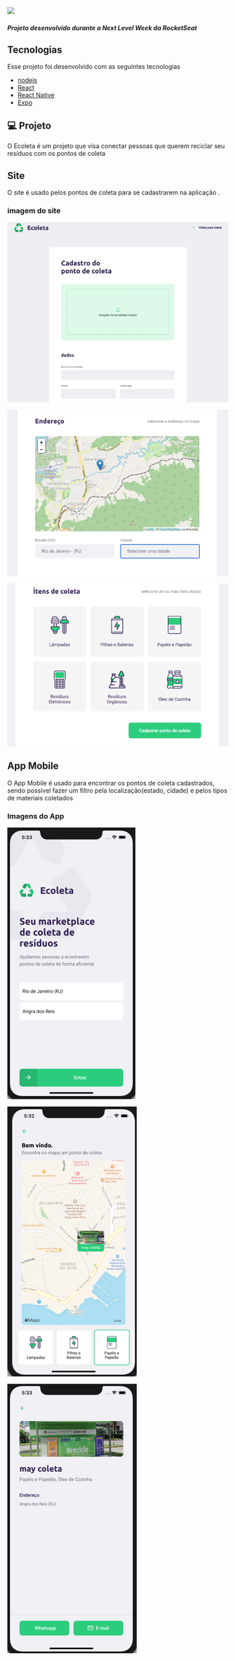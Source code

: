 ![](https://user-images.githubusercontent.com/38081852/83580830-6f63e200-a513-11ea-9a27-0a109ec1e4d0.png)

##### Projeto desenvolvido durante a Next Level Week da RocketSeat 

## Tecnologias
Esse projeto foi desenvolvido com as seguintes tecnologias

- [nodejs](https://nodejs.org/en/)
- [React](https://reactjs.org/)
- [React Native](https://facebook.github.io/react-native/)
- [Expo ](https://expo.io/)

## :computer: Projeto
O Ecoleta é um projeto que visa conectar pessoas que querem reciclar seu resíduos com os pontos de coleta 

## Site

O site é usado pelos pontos de coleta para se cadastrarem na aplicação . 

### imagem do site


![](https://github.com/marcosvnunes/NLW-01/blob/master/images/Screen%20Shot%202020-06-05%20at%2016.59.01.png?raw=true)


![](https://github.com/marcosvnunes/NLW-01/blob/master/images/Screen%20Shot%202020-06-05%20at%2017.32.19.png?raw=true)

![](https://github.com/marcosvnunes/NLW-01/blob/master/images/Screen%20Shot%202020-06-05%20at%2017.32.28.png?raw=true)

## App Mobile

O App Mobile é usado para encontrar os pontos de coleta cadastrados,
sendo possivel fazer um filtro pela localização(estado, cidade) e pelos tipos de materiais coletados 

### Imagens do App
![](https://github.com/marcosvnunes/NLW-01/blob/master/images/Screen%20Shot%202020-06-05%20at%2017.33.13.png?raw=true)

![](https://github.com/marcosvnunes/NLW-01/blob/master/images/Screen%20Shot%202020-06-05%20at%2017.32.52.png?raw=true)

![](https://github.com/marcosvnunes/NLW-01/blob/master/images/Screen%20Shot%202020-06-05%20at%2017.33.35.png?raw=true)